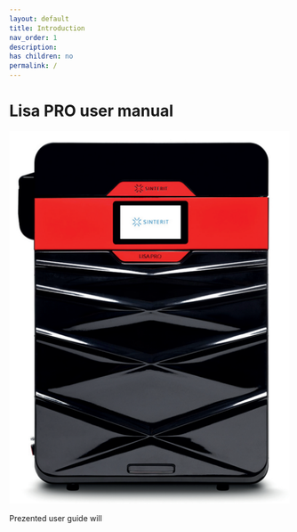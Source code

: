 ```yaml
---
layout: default
title: Introduction
nav_order: 1
description: 
has children: no
permalink: /
---
```


# Lisa PRO user manual 
![LisaPRO](/images/LisaPRO_front.png)

Prezented user guide will 

